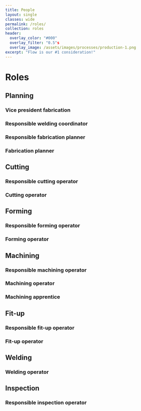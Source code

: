 ```yaml
---
title: People
layout: single
classes: wide
permalink: /roles/
collection: roles
header:
  overlay_color: "#000"
  overlay_filter: "0.5"s
  overlay_image: /assets/images/processes/production-1.png
excerpt: "Flow is our #1 consideration!"
---
```

# Roles

## Planning

### Vice president fabrication   

### Responsible welding coordinator

### Responsible fabrication planner

### Fabrication planner

## Cutting

### Responsible cutting operator

### Cutting operator

## Forming

### Responsible forming operator

### Forming operator  

## Machining

### Responsible machining operator

### Machining operator

### Machining apprentice

## Fit-up

### Responsible fit-up operator

### Fit-up operator

## Welding

### Welding operator

## Inspection

### Responsible inspection operator
